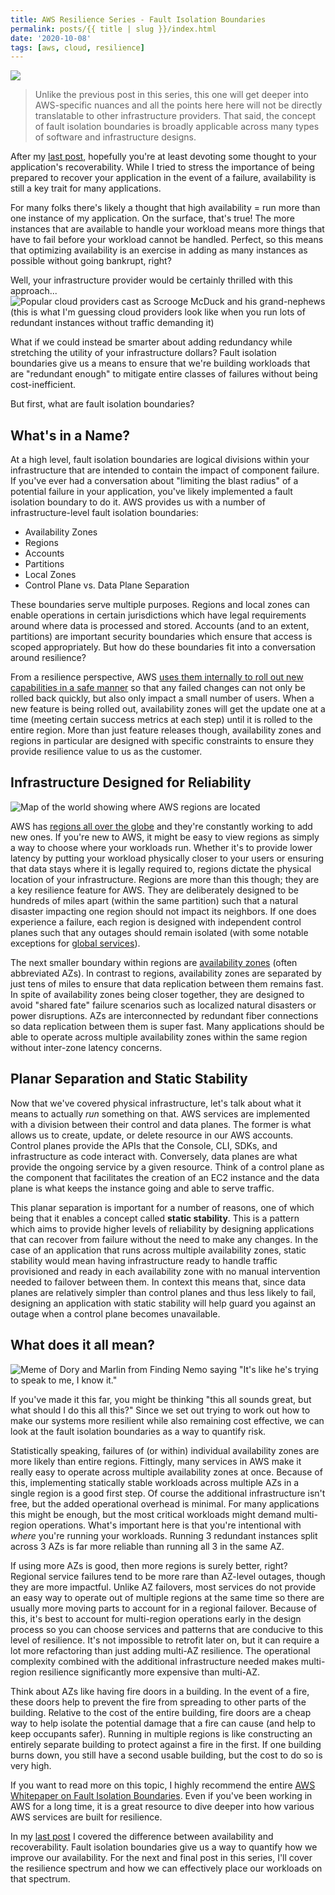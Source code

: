 ```yaml
---
title: AWS Resilience Series - Fault Isolation Boundaries
permalink: posts/{{ title | slug }}/index.html
date: '2020-10-08'
tags: [aws, cloud, resilience]
---
```

![](/images/posts/aws-resilience-series-fault-isolation-boundaries/cover.jpg)

>Unlike the previous post in this series, this one will get deeper into AWS-specific nuances and all the points here here will not be directly translatable to other infrastructure providers. That said, the concept of fault isolation boundaries is broadly applicable across many types of software and infrastructure designs.

After my [last post](/posts/aws-resilience-series-availability-vs-recoverability), hopefully you're at least devoting some thought to your application's recoverability. While I tried to stress the importance of being prepared to recover your application in the event of a failure, availability is still a key trait for many applications.

For many folks there's likely a thought that high availability = run more than one instance of my application. On the surface, that's true! The more instances that are available to handle your workload means more things that have to fail before your workload cannot be handled. Perfect, so this means that optimizing availability is an exercise in adding as many instances as possible without going bankrupt, right?

Well, your infrastructure provider would be certainly thrilled with this approach...
![Popular cloud providers cast as Scrooge McDuck and his grand-nephews](/images/posts/aws-resilience-series-fault-isolation-boundaries/cloud-ducks.jpg)
(this is what I'm guessing cloud providers look like when you run lots of redundant instances without traffic demanding it)

What if we could instead be smarter about adding redundancy while stretching the utility of your infrastructure dollars? Fault isolation boundaries give us a means to ensure that we're building workloads that are "redundant enough" to mitigate entire classes of failures without being cost-inefficient.

But first, what are fault isolation boundaries?

## What's in a Name?

At a high level, fault isolation boundaries are logical divisions within your infrastructure that are intended to contain the impact of component failure. If you've ever had a conversation about "limiting the blast radius" of a potential failure in your application, you've likely implemented a fault isolation boundary to do it. AWS provides us with a number of infrastructure-level fault isolation boundaries:
- Availability Zones​
- Regions​
- Accounts​
- Partitions​
- Local Zones
- Control Plane vs. Data Plane Separation

These boundaries serve multiple purposes. Regions and local zones can enable operations in certain jurisdictions which have legal requirements around where data is processed and stored. Accounts (and to an extent, partitions) are important security boundaries which ensure that access is scoped appropriately. But how do these boundaries fit into a conversation around resilience? 

From a resilience perspective, AWS [uses them internally to roll out new capabilities in a safe manner](https://youtu.be/es9527rA_8I?si=jcm2P6h1OQZyfRvK&t=2361) so that any failed changes can not only be rolled back quickly, but also only impact a small number of users. When a new feature is being rolled out, availability zones will get the update one at a time (meeting certain success metrics at each step) until it is rolled to the entire region. More than just feature releases though, availability zones and regions in particular are designed with specific constraints to ensure they provide resilience value to us as the customer.

## Infrastructure Designed for Reliability

![Map of the world showing where AWS regions are located](/images/posts/aws-resilience-series-fault-isolation-boundaries/region-map.png)

AWS has [regions all over the globe](https://aws.amazon.com/about-aws/global-infrastructure/regions_az/) and they're constantly working to add new ones. If you're new to AWS, it might be easy to view regions as simply a way to choose where your workloads run. Whether it's to provide lower latency by putting your workload physically closer to your users or ensuring that data stays where it is legally required to, regions dictate the physical location of your infrastructure. Regions are more than this though; they are a key resilience feature for AWS. They are deliberately designed to be hundreds of miles apart (within the same partition) such that a natural disaster impacting one region should not impact its neighbors. If one does experience a failure, each region is designed with independent control planes such that any outages should remain isolated (with some notable exceptions for [global services](https://docs.aws.amazon.com/whitepapers/latest/aws-fault-isolation-boundaries/global-services.html)).

The next smaller boundary within regions are [availability zones](https://docs.aws.amazon.com/whitepapers/latest/aws-fault-isolation-boundaries/availability-zones.html) (often abbreviated AZs). In contrast to regions, availability zones are separated by just tens of miles to ensure that data replication between them remains fast. In spite of availability zones being closer together, they are designed to avoid "shared fate" failure scenarios such as localized natural disasters or power disruptions. AZs are interconnected by redundant fiber connections so data replication between them is super fast. Many applications should be able to operate across multiple availability zones within the same region without inter-zone latency concerns.

## Planar Separation and Static Stability

Now that we've covered physical infrastructure, let's talk about what it means to actually _run_ something on that. AWS services are implemented with a division between their control and data planes. The former is what allows us to create, update, or delete resource in our AWS accounts. Control planes provide the APIs that the Console, CLI, SDKs, and infrastructure as code interact with. Conversely, data planes are what provide the ongoing service by a given resource. Think of a control plane as the component that facilitates the creation of an EC2 instance and the data plane is what keeps the instance going and able to serve traffic.

This planar separation is important for a number of reasons, one of which being that it enables a concept called **static stability**. This is a pattern which aims to provide higher levels of reliability by designing applications that can recover from failure without the need to make any changes. In the case of an application that runs across multiple availability zones, static stability would mean having infrastructure ready to handle traffic provisioned and ready in each availability zone with no manual intervention needed to failover between them. In context this means that, since data planes are relatively simpler than control planes and thus less likely to fail, designing an application with static stability will help guard you against an outage when a control plane becomes unavailable.

## What does it all mean?
![Meme of Dory and Marlin from Finding Nemo saying "It's like he's trying to speak to me, I know it."](/images/posts/aws-resilience-series-fault-isolation-boundaries/nemo.jpg)

If you've made it this far, you might be thinking "this all sounds great, but what should I do this all this?" Since we set out trying to work out how to make our systems more resilient while also remaining cost effective, we can look at the fault isolation boundaries as a way to quantify risk.

Statistically speaking, failures of (or within) individual availability zones are more likely than entire regions. Fittingly, many services in AWS make it really easy to operate across multiple availability zones at once. Because of this, implementing statically stable workloads across multiple AZs in a single region is a good first step. Of course the additional infrastructure isn't free, but the added operational overhead is minimal. For many applications this might be enough, but the most critical workloads might demand multi-region operations. What's important here is that you're intentional with _where_ you're running your workloads. Running 3 redundant instances split across 3 AZs is far more reliable than running all 3 in the same AZ.

If using more AZs is good, then more regions is surely better, right? Regional service failures tend to be more rare than AZ-level outages, though they are more impactful. Unlike AZ failovers, most services do not provide an easy way to operate out of multiple regions at the same time so there are usually more moving parts to account for in a regional failover. Because of this, it's best to account for multi-region operations early in the design process so you can choose services and patterns that are conducive to this level of resilience. It's not impossible to retrofit later on, but it can require a lot more refactoring than just adding multi-AZ resilience. The operational complexity combined with the additional infrastructure needed makes multi-region resilience significantly more expensive than multi-AZ.

Think about AZs like having fire doors in a building. In the event of a fire, these doors help to prevent the fire from spreading to other parts of the building. Relative to the cost of the entire building, fire doors are a cheap way to help isolate the potential damage that a fire can cause (and help to keep occupants safer). Running in multiple regions is like constructing an entirely separate building to protect against a fire in the first. If one building burns down, you still have a second usable building, but the cost to do so is very high.

If you want to read more on this topic, I highly recommend the entire [AWS Whitepaper on Fault Isolation Boundaries](https://docs.aws.amazon.com/whitepapers/latest/aws-fault-isolation-boundaries/abstract-and-introduction.html). Even if you've been working in AWS for a long time, it is a great resource to dive deeper into how various AWS services are built for resilience.

In my [last post](/posts/aws-resilience-series-availability-vs-recoverability) I covered the difference between availability and recoverability. Fault isolation boundaries give us a way to quantify how we improve our availability. For the next and final post in this series, I'll cover the resilience spectrum and how we can effectively place our workloads on that spectrum.